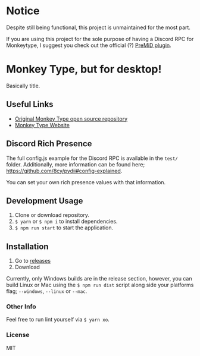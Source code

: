 # Notice
Despite still being functional, this project is unmaintained for the most part.

If you are using this project for the sole purpose of having a Discord RPC for Monkeytype, I suggest you check out the official (?) [PreMiD plugin](https://premid.app/store/presences/Monkeytype).

# Monkey Type, but for desktop!
Basically title.

## Useful Links
- [Original Monkey Type open source repository](https://github.com/Miodec/monkey-type)
- [Monkey Type Website](https://monkey-type.com/)

## Discord Rich Presence
The full config.js example for the Discord RPC is available in the `test/` folder. Additionally, more information can be found here; https://github.com/8cy/pydii#config-explained.

You can set your own rich presence values with that information.

## Development Usage
1. Clone or download repository.
2. `$ yarn` or `$ npm i` to install dependencies.
3. `$ npm run start` to start the application.

## Installation
1. Go to [releases](https://github.com/fuwn/monkey-type-desktop/releases)
2. Download

Currently, only Windows builds are in the release section, however, you can build Linux or Mac using the `$ npm run dist` script along side your platforms flag; `--windows`, `--linux` or `--mac`.

### Other Info
Feel free to run lint yourself via `$ yarn xo`.

### License
MIT
